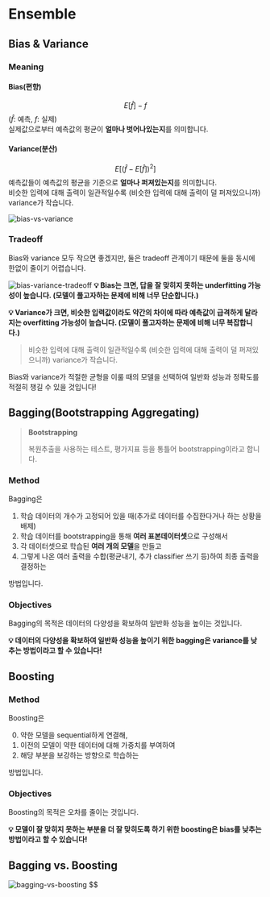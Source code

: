 # Ensemble

## Bias & Variance
### Meaning
#### Bias(편향)
$$E[\hat{f}] - f$$
($\hat{f}$: 예측, $f$: 실제) \
실제값으로부터 예측값의 평균이 **얼마나 벗어나있는지**를 의미합니다.
#### Variance(분산)
$$E[(\hat{f} - E[\hat{f}])^2]$$
예측값들이 예측값의 평균을 기준으로 **얼마나 퍼져있는지**를 의미합니다. \
비슷한 입력에 대해 출력이 일관적일수록 (비슷한 입력에 대해 출력이 덜 퍼져있으니까) variance가 작습니다.

![bias-vs-variance](https://miro.medium.com/v2/resize:fit:4800/format:webp/1*ObXgVrI_p2KAnflmPWUPtA.jpeg)

### Tradeoff

Bias와 variance 모두 작으면 좋겠지만, 둘은 tradeoff 관계이기 때문에 둘을 동시에 한없이 줄이기 어렵습니다.

![bias-variance-tradeoff](https://miro.medium.com/v2/resize:fit:1400/format:webp/1*8sV6Sr9uc0Ef39YBivLzrw.jpeg)
**💡 Bias는 크면, 답을 잘 맞히지 못하는 underfitting 가능성이 높습니다. (모델이 풀고자하는 문제에 비해 너무 단순합니다.)**

**💡 Variance가 크면, 비슷한 입력값이라도 약간의 차이에 따라 예측값이 급격하게 달라지는 overfitting 가능성이 높습니다. (모델이 풀고자하는 문제에 비해 너무 복잡합니다.)**
> 비슷한 입력에 대해 출력이 일관적일수록 (비슷한 입력에 대해 출력이 덜 퍼져있으니까) variance가 작습니다.

Bias와 variance가 적절한 균형을 이룰 때의 모델을 선택하여 일반화 성능과 정확도를 적절히 챙길 수 있을 것입니다!

## Bagging(Bootstrapping Aggregating)
> **Bootstrapping**
>
> 복원추출을 사용하는 테스트, 평가지표 등을 통틀어 bootstrapping이라고 합니다.

### Method
Bagging은

1. 학습 데이터의 개수가 고정되어 있을 때(추가로 데이터를 수집한다거나 하는 상황을 배제)
2. 학습 데이터를 bootstrapping을 통해 **여러 표본데이터셋**으로 구성해서
3. 각 데이터셋으로 학습된 **여러 개의 모델**을 만들고
4. 그렇게 나온 여러 출력을 수합(평균내기, 추가 classifier 쓰기 등)하여 최종 출력을 결정하는

방법입니다.

### Objectives
Bagging의 목적은 데이터의 다양성을 확보하여 일반화 성능을 높이는 것입니다.

**💡 데이터의 다양성을 확보하여 일반화 성능을 높이기 위한 bagging은 variance를 낮추는 방법이라고 할 수 있습니다!**


## Boosting
### Method
Boosting은

0. 약한 모델을 sequential하게 연결해,
1. 이전의 모델이 약한 데이터에 대해 가중치를 부여하여
2. 해당 부분을 보강하는 방향으로 학습하는

방법입니다.

### Objectives
Boosting의 목적은 오차를 줄이는 것입니다.

**💡 모델이 잘 맞히지 못하는 부분을 더 잘 맞히도록 하기 위한 boosting은 bias를 낮추는 방법이라고 할 수 있습니다!**

## Bagging vs. Boosting

![bagging-vs-boosting](https://images.datacamp.com/image/upload/f_auto,q_auto:best/v1542651255/image_2_pu8tu6.png)
$$